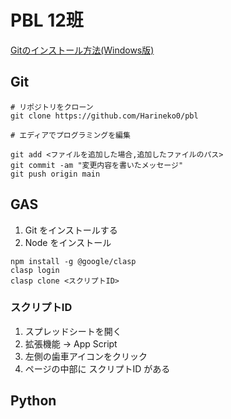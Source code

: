 # PBL 12班
[Gitのインストール方法(Windows版)](https://qiita.com/T-H9703EnAc/items/4fbe6593d42f9a844b1c)

## Git
```shell
# リポジトリをクローン
git clone https://github.com/Harineko0/pbl

# エディアでプログラミングを編集

git add <ファイルを追加した場合,追加したファイルのパス>
git commit -am "変更内容を書いたメッセージ"
git push origin main
```

## GAS
1. Git をインストールする
2. Node をインストール

```shell
npm install -g @google/clasp
clasp login
clasp clone <スクリプトID>
```

### スクリプトID
1. スプレッドシートを開く
2. 拡張機能 -> App Script
3. 左側の歯車アイコンをクリック
4. ページの中部に スクリプトID がある

## Python
